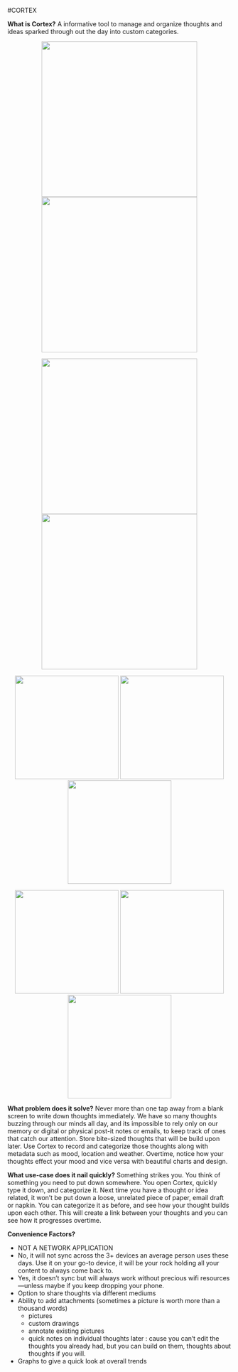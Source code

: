 #CORTEX

**What is Cortex?**
A informative tool to manage and organize thoughts and ideas sparked through out the day into custom categories.

<p align="center">
  <img src="/screenshots/enterThought.PNG" width="350"/>
  <img src="/screenshots/allCategories.PNG" width="350"/>
</p>

<p align="center">
  <img src="/screenshots/attachmentOptions.PNG" width="350"/>
  <img src="/screenshots/doodleSettings.PNG" width="350"/>
</p>

<p align="center">
  <img src="/screenshots/historyScreen.PNG" width="233"/>
  <img src="/screenshots/searchResults.PNG" width="233"/>
  <img src="/screenshots/addNote.PNG" width="233"/>
</p>

<p align="center">
  <img src="/screenshots/moodChart.PNG" width="233"/>
  <img src="/screenshots/categoryChart.PNG" width="233"/>
  <img src="/screenshots/numOfThoughtsChart.PNG" width="233"/>
</p>

**What problem does it solve?**
Never more than one tap away from a blank screen to write down thoughts immediately. We have so many thoughts buzzing through our minds all day, and its impossible to rely only on our memory or digital or physical post-it notes or emails, to keep track of ones that catch our attention. Store bite-sized thoughts that will be build upon later. Use Cortex to record and categorize those thoughts along with metadata such as mood, location and weather. Overtime, notice how your thoughts effect your mood and vice versa with beautiful charts and design.

**What use-case does it nail quickly?**
Something strikes you. You think of something you need to put down somewhere. You open Cortex, quickly type it down, and categorize it.  Next time you have a thought or idea related, it won’t be put down a loose, unrelated piece of paper, email draft or napkin. You can categorize it as before, and see how your thought builds upon each other. This will create a link between your thoughts and you can see how it progresses overtime.

**Convenience Factors?**
- NOT A NETWORK APPLICATION
- No, it will not sync across the 3+ devices an average person uses these days. Use it on your go-to device, it will be your rock holding all your content to always come back to.
- Yes, it doesn’t sync but will always work without precious wifi resources —unless maybe if you keep dropping your phone.
- Option to share thoughts via different mediums
- Ability to add attachments (sometimes a picture is worth more than a thousand words)
	- pictures
	- custom drawings
	- annotate existing pictures
	- quick notes on individual thoughts later : cause you can’t edit the thoughts you already had, but you can build on them, thoughts about thoughts if you will.
- Graphs to give a quick look at overall trends
